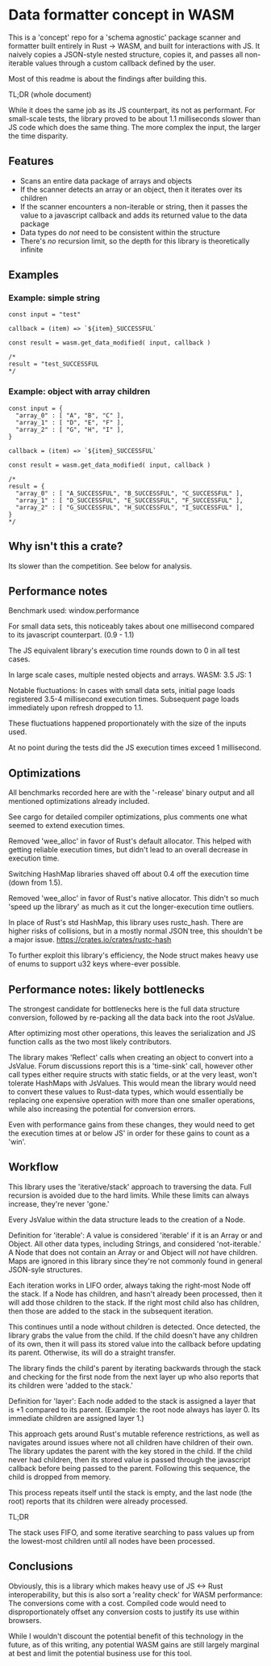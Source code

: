 # Data formatter concept in WASM

This is a 'concept' repo for a 'schema agnostic' package scanner and formatter built entirely in Rust -> WASM,
and built for interactions with JS. It naively copies a JSON-style nested structure, copies it, and passes all
non-iterable values through a custom callback defined by the user.

Most of this readme is about the findings after building this.

TL;DR (whole document)

While it does the same job as its JS counterpart, its not as performant. For small-scale tests, the library proved
to be about 1.1 milliseconds slower than JS code which does the same thing. The more complex the input, the larger
the time disparity.

## Features

- Scans an entire data package of arrays and objects
- If the scanner detects an array or an object, then it iterates over its children
- If the scanner encounters a non-iterable or string, then it passes the value to a 
javascript callback and adds its returned value to the data package
- Data types do *not* need to be consistent within the structure
- There's *no* recursion limit, so the depth for this library is theoretically infinite

## Examples

### Example: simple string

    const input = "test"

    callback = (item) => `${item}_SUCCESSFUL`

    const result = wasm.get_data_modified( input, callback )

    /*
    result = "test_SUCCESSFUL
    */

### Example: object with array children

    const input = {
      "array_0" : [ "A", "B", "C" ],
      "array_1" : [ "D", "E", "F" ],
      "array_2" : [ "G", "H", "I" ],
    }
    
    callback = (item) => `${item}_SUCCESSFUL`

    const result = wasm.get_data_modified( input, callback )

    /* 
    result = {
      "array_0" : [ "A_SUCCESSFUL", "B_SUCCESSFUL", "C_SUCCESSFUL" ],
      "array_1" : [ "D_SUCCESSFUL", "E_SUCCESSFUL", "F_SUCCESSFUL" ],
      "array_2" : [ "G_SUCCESSFUL", "H_SUCCESSFUL", "I_SUCCESSFUL" ],
    }
    */

## Why isn't this a crate?

Its slower than the competition. See below for analysis.

## Performance notes

Benchmark used: window.performance

For small data sets, this noticeably takes about one millisecond compared to its javascript counterpart. (0.9 - 1.1)

The JS equivalent library's execution time rounds down to 0 in all test cases.

In large scale cases, multiple nested objects and arrays.
WASM: 3.5
JS: 1

Notable fluctuations:
In cases with small data sets, initial page loads registered 3.5-4 millisecond execution times. Subsequent page loads
immediately upon refresh dropped to 1.1.

These fluctuations happened proportionately with the size of the inputs used.

At no point during the tests did the JS execution times exceed 1 millisecond.

## Optimizations

All benchmarks recorded here are with the '-release' binary output and all mentioned optimizations already included.

See cargo for detailed compiler optimizations, plus comments one what seemed to extend execution times.

Removed 'wee_alloc' in favor of Rust's default allocator. This helped with getting reliable execution times, but
didn't lead to an overall decrease in execution time.

Switching HashMap libraries shaved off about 0.4 off the execution time (down from 1.5).

Removed 'wee_alloc' in favor of Rust's native allocator. This didn't so much 'speed up the library' as much as it cut
the longer-execution time outliers.

In place of Rust's std HashMap, this library uses rustc_hash. There are higher risks of collisions, but in a mostly
normal JSON tree, this shouldn't be a major issue.
https://crates.io/crates/rustc-hash

To further exploit this library's efficiency, the Node struct makes heavy use of enums to support u32 keys where-ever
possible.

## Performance notes: likely bottlenecks

The strongest candidate for bottlenecks here is the full data structure conversion, followed by re-packing all the 
data back into the root JsValue.

After optimizing most other operations, this leaves the serialization and JS function calls as the two most likely
contributors.

The library makes 'Reflect' calls when creating an object to convert into a JsValue. Forum discussions report this is
a 'time-sink' call, however other call types either require structs with static fields, or at the very least, won't
tolerate HashMaps with JsValues. This would mean the library would need to convert these values to Rust-data types,
which would essentially be replacing one expensive operation with more than one smaller operations, while also 
increasing the potential for conversion errors.

Even with performance gains from these changes, they would need to get the execution times at or below JS' in order
for these gains to count as a 'win'.

## Workflow

This library uses the 'iterative/stack' approach to traversing the data. Full recursion is avoided due to the hard 
limits. While these limits can always increase, they're never 'gone.'

Every JsValue within the data structure leads to the creation of a Node.

Definition for 'iterable': A value is considered 'iterable' if it is an Array or and Object. All other data types, 
including Strings, and considered 'not-iterable.' A Node that does not contain an Array or and Object will *not* have 
children. Maps are ignored in this library since they're not commonly found in general JSON-syle structures.

Each iteration works in LIFO order, always taking the right-most Node off the stack. If a Node has children, and hasn't 
already been processed, then it will add those children to the stack. If the right most child also has children, then 
those are added to the stack in the subsequent iteration.

This continues until a node without children is detected. Once detected, the library grabs the value from the child. 
If the child doesn't have any children of its own, then it will pass its stored value into the callback before updating 
its parent. Otherwise, its will do a straight transfer.

The library finds the child's parent by iterating backwards through the stack and checking for the first node from the 
next layer up who also reports that its children were 'added to the stack.'

Definition for 'layer': Each node added to the stack is assigned a layer that is +1 compared to its parent. 
(Example: the root node always has layer 0. Its immediate children are assigned layer 1.)

This approach gets around Rust's mutable reference restrictions, as well as navigates around issues where not all 
children have children of their own. The library updates the parent with the key stored in the child. If the child 
never had children, then its stored value is passed through the javascript callback before being passed to the parent. 
Following this sequence, the child is dropped from memory.

This process repeats itself until the stack is empty, and the last node (the root) reports that its children were 
already processed.

TL;DR

The stack uses FIFO, and some iterative searching to pass values up from the lowest-most children until all nodes have 
been processed.

## Conclusions

Obviously, this is a library which makes heavy use of JS <-> Rust interoperability, but this is also sort a 'reality
check' for WASM performance: The conversions come with a cost. Compiled code would need to disproportionately offset
any conversion costs to justify its use within browsers.

While I wouldn't discount the potential benefit of this technology in the future, as of this writing, any potential 
WASM gains are still largely marginal at best and limit the potential business use for this tool.
